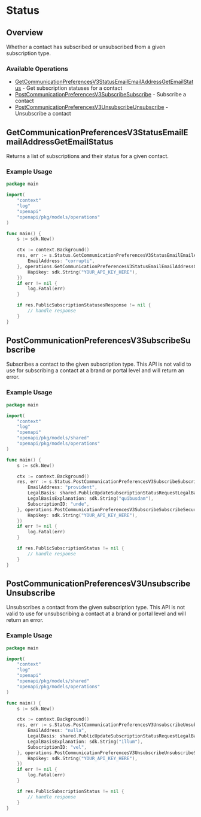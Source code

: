 # Status

## Overview

Whether a contact has subscribed or unsubscribed from a given subscription type.

### Available Operations

* [GetCommunicationPreferencesV3StatusEmailEmailAddressGetEmailStatus](#getcommunicationpreferencesv3statusemailemailaddressgetemailstatus) - Get subscription statuses for a contact
* [PostCommunicationPreferencesV3SubscribeSubscribe](#postcommunicationpreferencesv3subscribesubscribe) - Subscribe a contact
* [PostCommunicationPreferencesV3UnsubscribeUnsubscribe](#postcommunicationpreferencesv3unsubscribeunsubscribe) - Unsubscribe a contact

## GetCommunicationPreferencesV3StatusEmailEmailAddressGetEmailStatus

Returns a list of subscriptions and their status for a given contact.

### Example Usage

```go
package main

import(
	"context"
	"log"
	"openapi"
	"openapi/pkg/models/operations"
)

func main() {
    s := sdk.New()

    ctx := context.Background()
    res, err := s.Status.GetCommunicationPreferencesV3StatusEmailEmailAddressGetEmailStatus(ctx, operations.GetCommunicationPreferencesV3StatusEmailEmailAddressGetEmailStatusRequest{
        EmailAddress: "corrupti",
    }, operations.GetCommunicationPreferencesV3StatusEmailEmailAddressGetEmailStatusSecurity{
        Hapikey: sdk.String("YOUR_API_KEY_HERE"),
    })
    if err != nil {
        log.Fatal(err)
    }

    if res.PublicSubscriptionStatusesResponse != nil {
        // handle response
    }
}
```

## PostCommunicationPreferencesV3SubscribeSubscribe

Subscribes a contact to the given subscription type. This API is not valid to use for subscribing a contact at a brand or portal level and will return an error.

### Example Usage

```go
package main

import(
	"context"
	"log"
	"openapi"
	"openapi/pkg/models/shared"
	"openapi/pkg/models/operations"
)

func main() {
    s := sdk.New()

    ctx := context.Background()
    res, err := s.Status.PostCommunicationPreferencesV3SubscribeSubscribe(ctx, shared.PublicUpdateSubscriptionStatusRequest{
        EmailAddress: "provident",
        LegalBasis: shared.PublicUpdateSubscriptionStatusRequestLegalBasisEnumProcessAndStore.ToPointer(),
        LegalBasisExplanation: sdk.String("quibusdam"),
        SubscriptionID: "unde",
    }, operations.PostCommunicationPreferencesV3SubscribeSubscribeSecurity{
        Hapikey: sdk.String("YOUR_API_KEY_HERE"),
    })
    if err != nil {
        log.Fatal(err)
    }

    if res.PublicSubscriptionStatus != nil {
        // handle response
    }
}
```

## PostCommunicationPreferencesV3UnsubscribeUnsubscribe

Unsubscribes a contact from the given subscription type. This API is not valid to use for unsubscribing a contact at a brand or portal level and will return an error.

### Example Usage

```go
package main

import(
	"context"
	"log"
	"openapi"
	"openapi/pkg/models/shared"
	"openapi/pkg/models/operations"
)

func main() {
    s := sdk.New()

    ctx := context.Background()
    res, err := s.Status.PostCommunicationPreferencesV3UnsubscribeUnsubscribe(ctx, shared.PublicUpdateSubscriptionStatusRequest{
        EmailAddress: "nulla",
        LegalBasis: shared.PublicUpdateSubscriptionStatusRequestLegalBasisEnumConsentWithNotice.ToPointer(),
        LegalBasisExplanation: sdk.String("illum"),
        SubscriptionID: "vel",
    }, operations.PostCommunicationPreferencesV3UnsubscribeUnsubscribeSecurity{
        Hapikey: sdk.String("YOUR_API_KEY_HERE"),
    })
    if err != nil {
        log.Fatal(err)
    }

    if res.PublicSubscriptionStatus != nil {
        // handle response
    }
}
```

